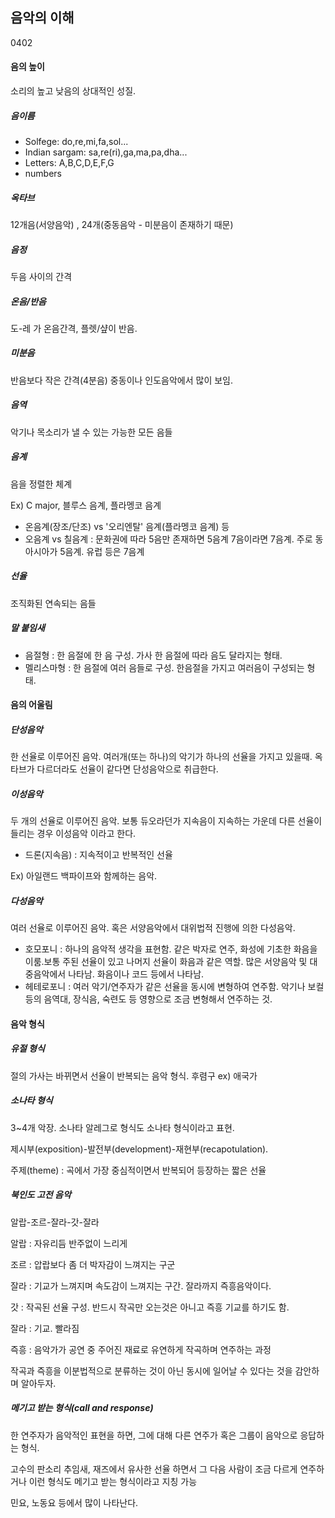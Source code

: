 ## 음악의 이해

0402

#### 음의 높이

소리의 높고 낮음의 상대적인 성질. 

##### 음이름

- Solfege: do,re,mi,fa,sol...
- Indian sargam: sa,re(ri),ga,ma,pa,dha...
- Letters: A,B,C,D,E,F,G
- numbers

##### 옥타브

12개음(서양음악) , 24개(중동음악 - 미분음이 존재하기 때문)

##### 음정 

두음 사이의 간격

##### 온음/반음 

도-레 가 온음간격, 플렛/샾이 반음.

##### 미분음

반음보다 작은 간격(4분음) 중동이나 인도음악에서 많이 보임.

##### 음역

악기나 목소리가 낼 수 있는 가능한 모든 음들

##### 음계 

음을 정렬한 체계

Ex) C major, 블루스 음계, 플라멩코 음계

- 온음계(장조/단조) vs '오리엔탈' 음계(플라멩코 음계) 등
- 오음계 vs 칠음계 : 문화권에 따라 5음만 존재하면 5음계 7음이라면 7음계. 주로 동아시아가 5음계. 유럽 등은 7음계

##### 선율

조직화된 연속되는 음들

##### 말 붙임새

- 음절형 : 한 음절에 한 음 구성. 가사 한 음절에 따라 음도 달라지는 형태.
- 멜리스마형 : 한 음절에 여러 음들로 구성. 한음절을 가지고 여러음이 구성되는 형태. 

#### 음의 어울림

##### 단성음악

한 선율로 이루어진 음악. 여러개(또는 하나)의 악기가 하나의 선율을 가지고 있을때. 옥타브가 다르더라도 선율이 같다면 단성음악으로 취급한다.

##### 이성음악

두 개의 선율로 이루어진 음악. 보통 듀오라던가 지속음이 지속하는 가운데 다른 선율이 들리는 경우 이성음악 이라고 한다.

- 드론(지속음) : 지속적이고 반복적인 선율

Ex) 아일랜드 백파이프와 함께하는 음악. 

##### 다성음악

여러 선율로 이루어진 음악. 혹은 서양음악에서 대위법적 진행에 의한 다성음악.

- 호모포니 : 하나의 음악적 생각을 표현함. 같은 박자로 연주, 화성에 기초한 화음을 이룸.보통 주된 선율이 있고 나머지 선율이 화음과 같은 역할. 많은 서양음악 및 대중음악에서 나타남. 화음이나 코드 등에서 나타남. 
- 헤테로포니 : 여러 악기/연주자가 같은 선율을 동시에 변형하여 연주함. 악기나 보컬등의 음역대, 장식음, 숙련도 등 영향으로 조금 변형해서 연주하는 것. 

#### 음악 형식

##### 유절 형식

절의 가사는 바뀌면서 선율이 반복되는 음악 형식. 후렴구 ex) 애국가

##### 소나타 형식

3~4개 악장. 소나타 알레그로 형식도 소나타 형식이라고 표현.

제시부(exposition)-발전부(development)-재현부(recapotulation). 

주제(theme) : 곡에서 가장 중심적이면서 반복되어 등장하는 짧은 선율

##### 북인도 고전 음악

알랍-조르-잘라-갓-잘라

알랍 : 자유리듬 반주없이 느리게 

조르 : 압랍보다 좀 더 박자감이 느껴지는 구군

잘라 : 기교가 느껴지며 속도감이 느껴지는 구간. 잘라까지 즉흥음악이다.

갓 : 작곡된 선율 구성. 반드시 작곡만 오는것은 아니고 즉흥 기교를 하기도 함. 

잘라 : 기교. 빨라짐 

즉흥 : 음악가가 공연 중 주어진 재료로 유연하게 작곡하며 연주하는 과정

작곡과 즉흥을 이분법적으로 분류하는 것이 아닌 동시에 일어날 수 있다는 것을 감안하며 알아두자.  

##### 메기고 받는 형식(call and response)

한 연주자가 음악적인 표현을 하면, 그에 대해 다른 연주가 혹은 그룹이 음악으로 응답하는 형식.

고수의 판소리 추임새, 재즈에서 유사한 선율 하면서 그 다음 사람이 조금 다르게 연주하거나 이런 형식도 메기고 받는 형식이라고 지칭 가능

민요, 노동요 등에서 많이 나타난다. 